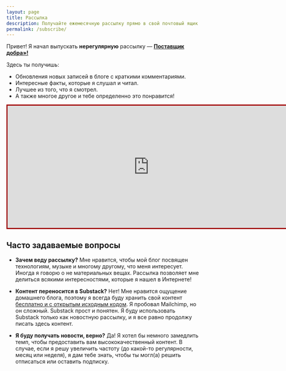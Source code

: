 ```yaml
---
layout: page
title: Рассылка
description: Получайте ежемесячную рассылку прямо в свой почтовый ящик!
permalink: /subscribe/
---
```


Привет! Я начал выпускать **нерегулярную** рассылку &mdash; [**Поставщик добра»!**](https://olegbukatchuk.substack.com/)

Здесь ты получишь:

* Обновления новых записей в блоге с краткими комментариями.
* Интересные факты, которые я слушал и читал.
* Лучшее из того, что я смотрел.
* А также многое другое и тебе определенно это понравится!

<iframe src="https://olegbukatchuk.substack.com/embed" width="740" height="320" style="border:3px; border-style:solid; border-color:#a00000;background-color:#fffff8;" frameborder="0" scrolling="no"></iframe>

## Часто задаваемые вопросы

* **Зачем веду рассылку?** Мне нравится, чтобы мой блог посвящен технологиям, музыке и многому другому, что меня интересует. Иногда я говорю о не материальных вещах. Рассылка позволяет мне делиться всякими интересностями, которые я нашел в Интернете!

* **Контент переносится в Substack?** Нет! Мне нравится ощущение домашнего блога, поэтому я всегда буду хранить свой контент [бесплатно и с открытым исходным кодом](https://github.com/olegbukatchuk/bukatchuk.com). Я пробовал Mailchimp, но он сложный. Substack прост и понятен. Я буду использовать Substack только как новостную рассылку, и я все равно продолжу писать здесь контент.

* **Я буду получать новости, верно?** Да! Я хотел бы немного замедлить темп, чтобы предоставить вам высококачественный контент. В
случае, если я решу увеличить частоту (до какой-то регулярности, месяц или неделя), я дам тебе знать, чтобы ты могл(а) решить отписаться или оставить подписку.




